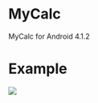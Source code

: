 # MyCalc
MyCalc for Android 4.1.2

Example
============
<img src="https://www.dropbox.com/s/zt7kgj4n0joygno/calc.gif?raw=1&dl=0&size=1280x960&size_mode=3"/>

